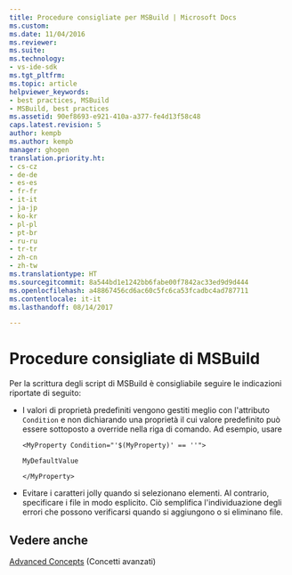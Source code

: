 ```yaml
---
title: Procedure consigliate per MSBuild | Microsoft Docs
ms.custom: 
ms.date: 11/04/2016
ms.reviewer: 
ms.suite: 
ms.technology:
- vs-ide-sdk
ms.tgt_pltfrm: 
ms.topic: article
helpviewer_keywords:
- best practices, MSBuild
- MSBuild, best practices
ms.assetid: 90ef8693-e921-410a-a377-fe4d13f58c48
caps.latest.revision: 5
author: kempb
ms.author: kempb
manager: ghogen
translation.priority.ht:
- cs-cz
- de-de
- es-es
- fr-fr
- it-it
- ja-jp
- ko-kr
- pl-pl
- pt-br
- ru-ru
- tr-tr
- zh-cn
- zh-tw
ms.translationtype: HT
ms.sourcegitcommit: 8a544bd1e1242bb6fabe00f7842ac33ed9d9d444
ms.openlocfilehash: a48867456cd6ac60c5fc6ca53fcadbc4ad787711
ms.contentlocale: it-it
ms.lasthandoff: 08/14/2017

---
```

# <a name="msbuild-best-practices"></a>Procedure consigliate di MSBuild
Per la scrittura degli script di MSBuild è consigliabile seguire le indicazioni riportate di seguito:  
  
-   I valori di proprietà predefiniti vengono gestiti meglio con l'attributo `Condition` e non dichiarando una proprietà il cui valore predefinito può essere sottoposto a override nella riga di comando. Ad esempio, usare  
  
     `<MyProperty Condition="'$(MyProperty)' == ''">`  
  
     `MyDefaultValue`  
  
     `</MyProperty>`  
  
-   Evitare i caratteri jolly quando si selezionano elementi. Al contrario, specificare i file in modo esplicito. Ciò semplifica l'individuazione degli errori che possono verificarsi quando si aggiungono o si eliminano file.  
  
## <a name="see-also"></a>Vedere anche  
 [Advanced Concepts](../msbuild/msbuild-advanced-concepts.md) (Concetti avanzati)

